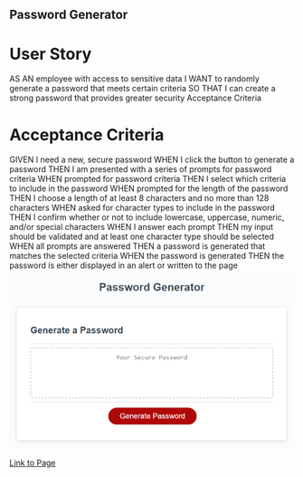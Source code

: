 ## Password Generator

# User Story
AS AN employee with access to sensitive data
I WANT to randomly generate a password that meets certain criteria
SO THAT I can create a strong password that provides greater security
Acceptance Criteria

# Acceptance Criteria

GIVEN I need a new, secure password
WHEN I click the button to generate a password
THEN I am presented with a series of prompts for password criteria
WHEN prompted for password criteria
THEN I select which criteria to include in the password
WHEN prompted for the length of the password
THEN I choose a length of at least 8 characters and no more than 128 characters
WHEN asked for character types to include in the password
THEN I confirm whether or not to include lowercase, uppercase, numeric, and/or special characters
WHEN I answer each prompt
THEN my input should be validated and at least one character type should be selected
WHEN all prompts are answered
THEN a password is generated that matches the selected criteria
WHEN the password is generated
THEN the password is either displayed in an alert or written to the page

![password generator screenshot](https://github.com/michaelwwalker42/password-generator/blob/main/Assets/images/password-generator-screen.png?raw=true)

[Link to Page](https://michaelwwalker42.github.io/password-generator/)
